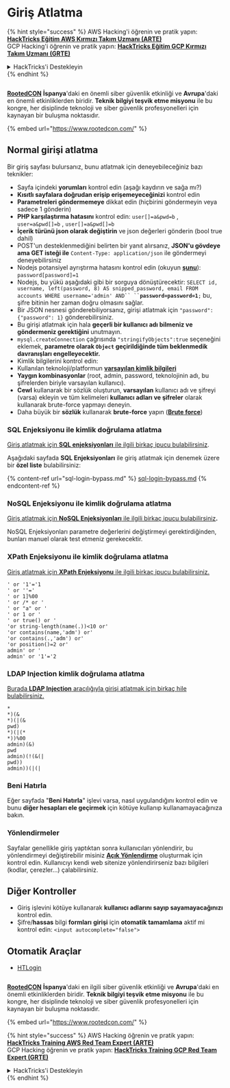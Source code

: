 # Giriş Atlatma

{% hint style="success" %}
AWS Hacking'i öğrenin ve pratik yapın:<img src="../../.gitbook/assets/arte.png" alt="" data-size="line">[**HackTricks Eğitim AWS Kırmızı Takım Uzmanı (ARTE)**](https://training.hacktricks.xyz/courses/arte)<img src="../../.gitbook/assets/arte.png" alt="" data-size="line">\
GCP Hacking'i öğrenin ve pratik yapın: <img src="../../.gitbook/assets/grte.png" alt="" data-size="line">[**HackTricks Eğitim GCP Kırmızı Takım Uzmanı (GRTE)**<img src="../../.gitbook/assets/grte.png" alt="" data-size="line">](https://training.hacktricks.xyz/courses/grte)

<details>

<summary>HackTricks'i Destekleyin</summary>

* [**abonelik planlarını**](https://github.com/sponsors/carlospolop) kontrol edin!
* **💬 [**Discord grubuna**](https://discord.gg/hRep4RUj7f) veya [**telegram grubuna**](https://t.me/peass) katılın ya da **Twitter**'da **bizi takip edin** 🐦 [**@hacktricks\_live**](https://twitter.com/hacktricks_live)**.**
* **Hacking ipuçlarını paylaşmak için** [**HackTricks**](https://github.com/carlospolop/hacktricks) ve [**HackTricks Cloud**](https://github.com/carlospolop/hacktricks-cloud) github reposuna PR gönderin.

</details>
{% endhint %}

<figure><img src="https://files.gitbook.com/v0/b/gitbook-x-prod.appspot.com/o/spaces%2F-L_2uGJGU7AVNRcqRvEi%2Fuploads%2FelPCTwoecVdnsfjxCZtN%2Fimage.png?alt=media&#x26;token=9ee4ff3e-92dc-471c-abfe-1c25e446a6ed" alt=""><figcaption></figcaption></figure>

[**RootedCON**](https://www.rootedcon.com/) **İspanya**'daki en önemli siber güvenlik etkinliği ve **Avrupa**'daki en önemli etkinliklerden biridir. **Teknik bilgiyi teşvik etme misyonu** ile bu kongre, her disiplinde teknoloji ve siber güvenlik profesyonelleri için kaynayan bir buluşma noktasıdır.

{% embed url="https://www.rootedcon.com/" %}

## **Normal girişi atlatma**

Bir giriş sayfası bulursanız, bunu atlatmak için deneyebileceğiniz bazı teknikler:

* Sayfa içindeki **yorumları** kontrol edin (aşağı kaydırın ve sağa mı?)
* **Kısıtlı sayfalara doğrudan erişip erişemeyeceğinizi** kontrol edin
* **Parametreleri göndermemeye** dikkat edin (hiçbirini göndermeyin veya sadece 1 gönderin)
* **PHP karşılaştırma hatasını** kontrol edin: `user[]=a&pwd=b` , `user=a&pwd[]=b` , `user[]=a&pwd[]=b`
* **İçerik türünü json olarak değiştirin** ve json değerleri gönderin (bool true dahil)
* POST'un desteklenmediğini belirten bir yanıt alırsanız, **JSON'u gövdeye ama GET isteği ile** `Content-Type: application/json` ile göndermeyi deneyebilirsiniz
* Nodejs potansiyel ayrıştırma hatasını kontrol edin (okuyun [**şunu**](https://flattsecurity.medium.com/finding-an-unseen-sql-injection-by-bypassing-escape-functions-in-mysqljs-mysql-90b27f6542b4)): `password[password]=1`
* Nodejs, bu yükü aşağıdaki gibi bir sorguya dönüştürecektir: ` SELECT id, username, left(password, 8) AS snipped_password, email FROM accounts WHERE username='admin' AND`` `` `**`password=password=1`**`;` bu, şifre bitinin her zaman doğru olmasını sağlar.
* Bir JSON nesnesi gönderebiliyorsanız, girişi atlatmak için `"password":{"password": 1}` gönderebilirsiniz.
* Bu girişi atlatmak için hala **geçerli bir kullanıcı adı bilmeniz ve göndermeniz gerektiğini** unutmayın.
* `mysql.createConnection` çağrısında `"stringifyObjects":true` seçeneğini eklemek, **parametre olarak `Object` geçirildiğinde tüm beklenmedik davranışları engelleyecektir.**
* Kimlik bilgilerini kontrol edin:
* Kullanılan teknoloji/platformun [**varsayılan kimlik bilgileri**](../../generic-hacking/brute-force.md#default-credentials)
* **Yaygın kombinasyonlar** (root, admin, password, teknolojinin adı, bu şifrelerden biriyle varsayılan kullanıcı).
* **Cewl** kullanarak bir sözlük oluşturun, **varsayılan** kullanıcı adı ve şifreyi (varsa) ekleyin ve tüm kelimeleri **kullanıcı adları ve şifreler** olarak kullanarak brute-force yapmayı deneyin.
* Daha büyük bir **sözlük** kullanarak **brute-force** yapın (**[**Brute force**](../../generic-hacking/brute-force.md#http-post-form)**)

### SQL Enjeksiyonu ile kimlik doğrulama atlatma

[Giriş atlatmak için **SQL enjeksiyonları** ile ilgili birkaç ipucu bulabilirsiniz](../sql-injection/#authentication-bypass).

Aşağıdaki sayfada **SQL Enjeksiyonları** ile giriş atlatmak için denemek üzere bir **özel liste** bulabilirsiniz:

{% content-ref url="sql-login-bypass.md" %}
[sql-login-bypass.md](sql-login-bypass.md)
{% endcontent-ref %}

### NoSQL Enjeksiyonu ile kimlik doğrulama atlatma

[Giriş atlatmak için **NoSQL Enjeksiyonları** ile ilgili birkaç ipucu bulabilirsiniz](../nosql-injection.md#basic-authentication-bypass)**.**

NoSQL Enjeksiyonları parametre değerlerini değiştirmeyi gerektirdiğinden, bunları manuel olarak test etmeniz gerekecektir.

### XPath Enjeksiyonu ile kimlik doğrulama atlatma

[Giriş atlatmak için **XPath Enjeksiyonu** ile ilgili birkaç ipucu bulabilirsiniz.](../xpath-injection.md#authentication-bypass)
```
' or '1'='1
' or ''='
' or 1]%00
' or /* or '
' or "a" or '
' or 1 or '
' or true() or '
'or string-length(name(.))<10 or'
'or contains(name,'adm') or'
'or contains(.,'adm') or'
'or position()=2 or'
admin' or '
admin' or '1'='2
```
### LDAP Injection kimlik doğrulama atlatma

[Burada **LDAP Injection** aracılığıyla girişi atlatmak için birkaç hile bulabilirsiniz.](../ldap-injection.md#login-bypass)
```
*
*)(&
*)(|(&
pwd)
*)(|(*
*))%00
admin)(&)
pwd
admin)(!(&(|
pwd))
admin))(|(|
```
### Beni Hatırla

Eğer sayfada "**Beni Hatırla**" işlevi varsa, nasıl uygulandığını kontrol edin ve bunu **diğer hesapları ele geçirmek** için kötüye kullanıp kullanamayacağınıza bakın.

### Yönlendirmeler

Sayfalar genellikle giriş yaptıktan sonra kullanıcıları yönlendirir, bu yönlendirmeyi değiştirebilir misiniz [**Açık Yönlendirme**](../open-redirect.md) oluşturmak için kontrol edin. Kullanıcıyı kendi web sitenize yönlendirirseniz bazı bilgileri (kodlar, çerezler...) çalabilirsiniz.

## Diğer Kontroller

* Giriş işlevini kötüye kullanarak **kullanıcı adlarını sayıp sayamayacağınızı** kontrol edin.
* Şifre/**hassas** bilgi **formları** **girişi** için **otomatik tamamlama** aktif mi kontrol edin: `<input autocomplete="false">`

## Otomatik Araçlar

* [HTLogin](https://github.com/akinerkisa/HTLogin)

<figure><img src="https://files.gitbook.com/v0/b/gitbook-x-prod.appspot.com/o/spaces%2F-L_2uGJGU7AVNRcqRvEi%2Fuploads%2FelPCTwoecVdnsfjxCZtN%2Fimage.png?alt=media&#x26;token=9ee4ff3e-92dc-471c-abfe-1c25e446a6ed" alt=""><figcaption></figcaption></figure>

​​[**RootedCON**](https://www.rootedcon.com/) **İspanya**'daki en ilgili siber güvenlik etkinliği ve **Avrupa**'daki en önemli etkinliklerden biridir. **Teknik bilgiyi teşvik etme misyonu** ile bu kongre, her disiplinde teknoloji ve siber güvenlik profesyonelleri için kaynayan bir buluşma noktasıdır.

{% embed url="https://www.rootedcon.com/" %}

{% hint style="success" %}
AWS Hacking öğrenin ve pratik yapın:<img src="../../.gitbook/assets/arte.png" alt="" data-size="line">[**HackTricks Training AWS Red Team Expert (ARTE)**](https://training.hacktricks.xyz/courses/arte)<img src="../../.gitbook/assets/arte.png" alt="" data-size="line">\
GCP Hacking öğrenin ve pratik yapın: <img src="../../.gitbook/assets/grte.png" alt="" data-size="line">[**HackTricks Training GCP Red Team Expert (GRTE)**<img src="../../.gitbook/assets/grte.png" alt="" data-size="line">](https://training.hacktricks.xyz/courses/grte)

<details>

<summary>HackTricks'i Destekleyin</summary>

* [**abonelik planlarını**](https://github.com/sponsors/carlospolop) kontrol edin!
* **💬 [**Discord grubuna**](https://discord.gg/hRep4RUj7f) veya [**telegram grubuna**](https://t.me/peass) katılın ya da **Twitter**'da **bizi takip edin** 🐦 [**@hacktricks\_live**](https://twitter.com/hacktricks_live)**.**
* **Hacking ipuçlarını paylaşmak için** [**HackTricks**](https://github.com/carlospolop/hacktricks) ve [**HackTricks Cloud**](https://github.com/carlospolop/hacktricks-cloud) github reposuna PR gönderin.

</details>
{% endhint %}
